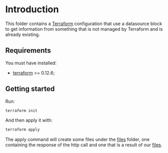 # Introduction

This folder contains a [Terraform](https://terraform.io) configuration that use a datasource block to get information from something that is not managed by Terraform and is already existing.

## Requirements

You must have installed:

- [terraform]() >= 0.12.6;

## Getting started

Run:

```bash
terraform init
```

And then apply it with:

```bash
terraform apply
```

The apply command will create some files under the [files](./files/) folder, one containing the response of the http call and one that is a result of our [files](result.txt.tftpl).
